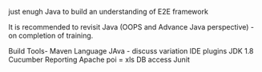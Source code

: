 just enugh Java to build an understanding of E2E framework

It is recommended to revisit Java (OOPS and Advance Java perspective) - on completion of training.

Build Tools- Maven   Language JAva - discuss variation
IDE plugins
JDK 1.8
Cucumber 
Reporting
Apache poi = xls
DB  access
Junit
